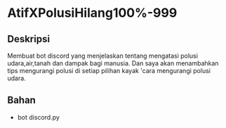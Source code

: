 # AtifXPolusiHilang100%-999

## Deskripsi
Membuat bot discord yang menjelaskan tentang mengatasi polusi udara,air,tanah dan dampak bagi manusia. Dan saya akan menambahkan tips mengurangi polusi di setiap pilihan kayak 'cara mengurangi polusi udara.

## Bahan
* bot discord.py
